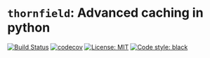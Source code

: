 # `thornfield`: Advanced caching in python

[![Build Status](https://travis-ci.com/drorvinkler/thornfield.svg?branch=main)](https://travis-ci.com/drorvinkler/thornfield)
[![codecov](https://codecov.io/gh/drorvinkler/thornfield/branch/main/graph/badge.svg)](https://codecov.io/gh/drorvinkler/thornfield)
[![License: MIT](https://img.shields.io/badge/License-MIT-yellow.svg)](https://opensource.org/licenses/MIT)
[![Code style: black](https://img.shields.io/badge/code%20style-black-000000.svg)](https://github.com/psf/black)
